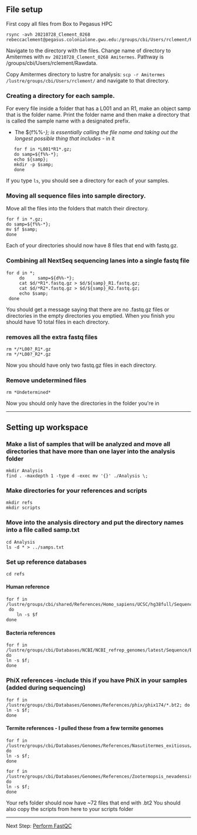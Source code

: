 ## File setup
First copy all files from Box to Pegasus HPC
```
rsync -avh 20210728_Clement_0268 rebeccaclement@pegasus.colonialone.gwu.edu:/groups/cbi/Users/rclement/Rawdata/
```
Navigate to the directory with the files.
Change name of directory to Amitermes with `mv 20210728_Clement_0268 Amitermes`. Pathway is /groups/cbi/Users/rclement/Rawdata.

Copy Amitermes directory to lustre for analysis: `scp -r Amitermes /lustre/groups/cbi/Users/rclement/` and navigate to that directory.

### Creating a directory for each sample.
For every file inside a folder that has a L001 and an R1, make an object samp that is the folder name. Print the folder name and then make a directory that is called the sample name with a designated prefix.
* The ${f%%-*}; is essentially calling the file name and taking out the longest possible thing that includes -* in it
```
   for f in *L001*R1*.gz;
   do samp=${f%%-*};    
   echo ${samp}; 
   mkdir -p $samp; 
   done
```
If you type `ls`, you should see a directory for each of your samples.
### Moving all sequence files into sample directory.
Move all the files into the folders that match their directory.
```
for f in *.gz;    
do samp=${f%%-*}; 
mv $f $samp; 
done
```
Each of your directories should now have 8 files that end with fastq.gz.
### Combining all NextSeq sequencing lanes into a single fastq file
```
for d in *;
     do     samp=${d%%-*};
     cat $d/*R1*.fastq.gz > $d/${samp}_R1.fastq.gz;
     cat $d/*R2*.fastq.gz > $d/${samp}_R2.fastq.gz;
     echo $samp;
 done
```
You should get a message saying that there are no .fastq.gz files or directories in the empty directories you emptied. When you finish you should have 10 total files in each directory.
### removes all the extra fastq files
```
rm */*L00?_R1*.gz
rm */*L00?_R2*.gz
```
Now you should have only two fastq.gz files in each directory.
### Remove undetermined files
```
rm *Undetermined*
```
Now you should only have the directories in the folder you're in

***
## Setting up workspace
### Make a list of samples that will be analyzed and move all directories that have more than one layer into the analysis folder
```
mkdir Analysis
find . -maxdepth 1 -type d -exec mv '{}' ./Analysis \;
```
### Make directories for your references and scripts
```
mkdir refs
mkdir scripts
```

### Move into the analysis directory and put the directory names into a file called samp.txt
```
cd Analysis
ls -d * > ../samps.txt
```

### Set up reference databases
```
cd refs 
```

#### Human reference
```
for f in /lustre/groups/cbi/shared/References/Homo_sapiens/UCSC/hg38full/Sequence/Bowtie2Index/*.bt2;
 do
    ln -s $f
done
```
#### Bacteria references
```
for f in /lustre/groups/cbi/Databases/NCBI/NCBI_refrep_genomes/latest/Sequence/Bowtie2Index/*.bt2; do
ln -s $f; 
done
```
### PhiX references -include this if you have PhiX in your samples (added during sequencing)
```
for f in /lustre/groups/cbi/Databases/Genomes/References/phix/phix174/*.bt2; do 
ln -s $f;
done
```
#### Termite references - I pulled these from a few termite genomes
```
for f in /lustre/groups/cbi/Databases/Genomes/References/Nasutitermes_exitiosus/NCBI/nasExi/Sequence/Bowtie2Index/*.bt2; do
ln -s $f;
done

for f in /lustre/groups/cbi/Databases/Genomes/References/Zootermopsis_nevadensis/BGI/zooNev/Sequence/Bowtie2Index/*.bt2; do
ln -s $f;
done
```
Your refs folder should now have ~72 files that end with .bt2
You should also copy the scripts from here to your scripts folder
***
Next Step: [Perform FastQC](fastqc.md)
